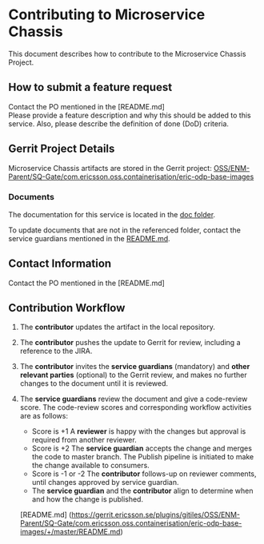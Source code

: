 # Contributing to Microservice Chassis

This document describes how to contribute to the Microservice Chassis Project.

## How to submit a feature request
Contact the PO mentioned in the [README.md]  
Please provide a feature description and why this should be added to this service. Also, please describe the definition of done (DoD) criteria.

## Gerrit Project Details  
Microservice Chassis artifacts are stored in the Gerrit project: [OSS/ENM-Parent/SQ-Gate/com.ericsson.oss.containerisation/eric-odp-base-images](https://gerrit.ericsson.se/#/admin/projects/OSS/ENM-Parent/SQ-Gate/com.ericsson.oss.containerisation/eric-odp-base-images)
  
### Documents

The documentation for this service is located in the [doc folder](https://gerrit.ericsson.se/plugins/gitiles/OSS/ENM-Parent/SQ-Gate/com.ericsson.oss.containerisation/eric-odp-base-images/+/master/doc).

To update documents that are not in the referenced folder, contact the service guardians mentioned in the [README.md](https://gerrit.ericsson.se/plugins/gitiles/OSS/ENM-Parent/SQ-Gate/com.ericsson.oss.containerisation/eric-odp-base-images/+/master/README.md).

## Contact Information
Contact the PO mentioned in the [README.md]


## Contribution Workflow
1. The **contributor** updates the artifact in the local repository.
2. The **contributor** pushes the update to Gerrit for review, including a reference to the JIRA.
3. The **contributor** invites the **service guardians** (mandatory) and **other relevant parties** (optional) to the Gerrit review, and makes no further changes to the document until it is reviewed.
4. The **service guardians** review the document and give a code-review score.
The code-review scores and corresponding workflow activities are as follows:
    - Score is +1
        A **reviewer** is happy with the changes but approval is required from another reviewer.
    - Score is +2
        The **service guardian** accepts the change and merges the code to master branch. The Publish pipeline is initiated to make the change available to consumers.
    - Score is -1 or -2
        The **contributor** follows-up on reviewer comments, until changes approved by service guardian.
    - The **service guardian** and the **contributor** align to determine when and how the change is published.

   [README.md] (https://gerrit.ericsson.se/plugins/gitiles/OSS/ENM-Parent/SQ-Gate/com.ericsson.oss.containerisation/eric-odp-base-images/+/master/README.md)